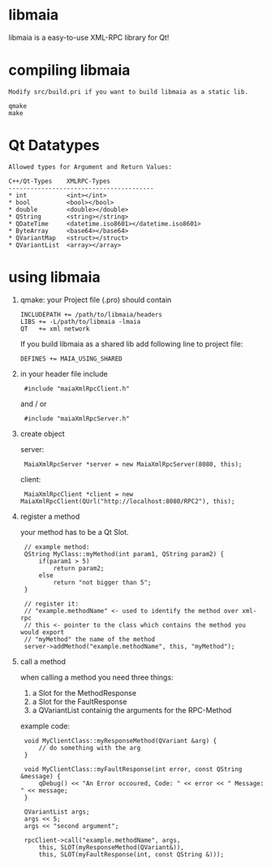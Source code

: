 # libmaia

libmaia is a easy-to-use XML-RPC library for Qt!


# compiling libmaia
	Modify src/build.pri if you want to build libmaia as a static lib.

	qmake
	make



# Qt Datatypes

	Allowed types for Argument and Return Values:

	C++/Qt-Types	XMLRPC-Types
	----------------------------------------
	* int           <int></int>
	* bool          <bool></bool>
	* double        <double></double>
	* QString       <string></string>
	* QDateTime     <datetime.iso8601></datetime.iso8601>
	* ByteArray     <base64></base64>
	* QVariantMap   <struct></struct>
	* QVariantList  <array></array>



# using libmaia

1. 	qmake: your Project file (.pro) should contain

		INCLUDEPATH += /path/to/libmaia/headers
		LIBS += -L/path/to/libmaia -lmaia
		QT   += xml network
		
	If you build libmaia as a shared lib add following line to project file:
			
		DEFINES += MAIA_USING_SHARED
		
2. in your header file include

		#include "maiaXmlRpcClient.h"
		
 	and / or
 
		#include "maiaXmlRpcServer.h"


3. create object
	
	server:
	
		MaiaXmlRpcServer *server = new MaiaXmlRpcServer(8080, this);

	client:
	
		MaiaXmlRpcClient *client = new MaiaXmlRpcClient(QUrl("http://localhost:8080/RPC2"), this);


4. register a method

	your method has to be a Qt Slot.
	

		// example method:
		QString MyClass::myMethod(int param1, QString param2) {
			if(param1 > 5)
				return param2;
			else
				return "not bigger than 5";
		}

		// register it:
		// "example.methodName" <- used to identify the method over xml-rpc
		// this <- pointer to the class which contains the method you would export
		// "myMethod" the name of the method
		server->addMethod("example.methodName", this, "myMethod");


5. call a method

	when calling a method you need three things:
	
	1. a Slot for the MethodResponse
	2. a Slot for the FaultResponse
	3. a QVariantList containig the arguments for the RPC-Method

	example code:
	
		void MyClientClass::myResponseMethod(QVariant &arg) {
			// do something with the arg
		}
	
		void MyClientClass::myFaultResponse(int error, const QString &message) {
			qDebug() << "An Error occoured, Code: " << error << " Message: " << message;
		}

		QVariantList args;
		args << 5;
		args << "second argument";

		rpcClient->call("example.methodName", args,
			this, SLOT(myResponseMethod(QVariant&)),
			this, SLOT(myFaultResponse(int, const QString &)));





